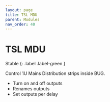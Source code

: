```yaml
---
layout: page
title: TSL MDU
parent: Modules
nav_order: 40
---
```


# TSL MDU

Stable
{: .label .label-green }

Control 1U Mains Distribution strips inside BUG.

-   Turn on and off outputs
-   Renames outputs
-   Set outputs per delay
